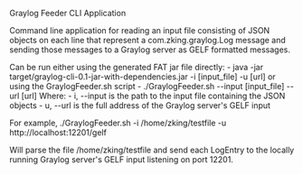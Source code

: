 Graylog Feeder CLI Application

Command line application for reading an input file consisting of JSON objects on each line that represent a com.zking.graylog.Log message and sending those messages to a Graylog server as GELF formatted messages. 

Can be run either using the generated FAT jar file directly:
 	- java -jar target/graylog-cli-0.1-jar-with-dependencies.jar -i [input_file] -u [url]
or using the GraylogFeeder.sh script
	- ./GraylogFeeder.sh --input [input_file] --url [url]
Where:
	- i, --input is the path to the input file containing the JSON objects
	- u, --url is the full address of the Graylog server's GELF input

For example,
./GraylogFeeder.sh -i /home/zking/testfile -u http://localhost:12201/gelf

Will parse the file /home/zking/testfile and send each LogEntry to the locally running Graylog server's GELF input listening on port 12201.

